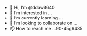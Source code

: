 - 👋 Hi, I’m @ddawit640
- 👀 I’m interested in ...
- 🌱 I’m currently learning ...
- 💞️ I’m looking to collaborate on ...
- 📫 How to reach me ...90-45g6435

<!---
ddawit640/ddawit640 is a ✨ special ✨ repository because its `README.md` (this file) appears on your GitHub profile.
You can click the Preview link to take a look at your changes.
--->
